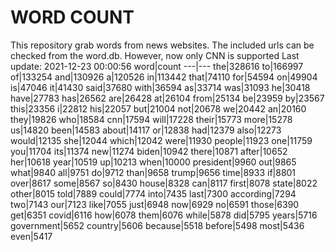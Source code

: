 # WORD COUNT
This repository grab words from news websites. The included urls can be checked from the word.db.
However, now only CNN is supported
Last update: 2021-12-23 00:00:56
word|count
---|---
the|328616
to|166997
of|133254
and|130926
a|120526
in|113442
that|74110
for|54594
on|49904
is|47046
it|41430
said|37680
with|36594
as|33714
was|31093
he|30418
have|27783
has|26562
are|26428
at|26104
from|25134
be|23959
by|23567
this|23356
i|22812
his|22057
but|21004
not|20678
we|20442
an|20160
they|19826
who|18584
cnn|17594
will|17228
their|15773
more|15278
us|14820
been|14583
about|14117
or|12838
had|12379
also|12273
would|12135
she|12044
which|12042
were|11930
people|11923
one|11759
you|11704
its|11374
new|11274
biden|10942
there|10871
after|10652
her|10618
year|10519
up|10213
when|10000
president|9960
out|9865
what|9840
all|9751
do|9712
than|9658
trump|9656
time|8933
if|8801
over|8617
some|8567
so|8430
house|8328
can|8117
first|8078
state|8022
other|8015
told|7889
could|7774
into|7435
last|7300
according|7294
two|7143
our|7123
like|7055
just|6948
now|6929
no|6591
those|6390
get|6351
covid|6116
how|6078
them|6076
while|5878
did|5795
years|5716
government|5652
country|5606
because|5518
before|5498
most|5436
even|5417
